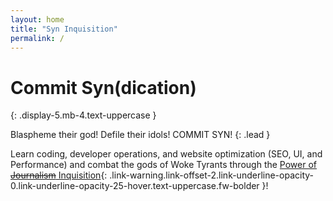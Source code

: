 ```yaml
---
layout: home
title: "Syn Inquisition"
permalink: /
---
```


# Commit Syn(dication)
{: .display-5.mb-4.text-uppercase }

Blaspheme their god! Defile their idols! COMMIT SYN!
{: .lead }

Learn coding, developer operations, and website optimization (SEO, UI, and Performance) and combat the gods of Woke Tyrants through the [Power of ~~Journalism~~ Inquisition](/power-of-inqusition){: .link-warning.link-offset-2.link-underline-opacity-0.link-underline-opacity-25-hover.text-uppercase.fw-bolder }!
